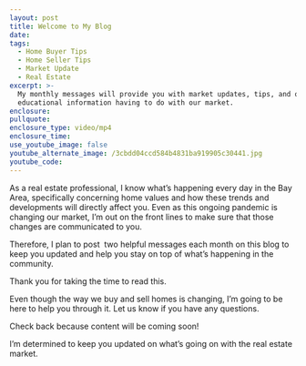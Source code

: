 ```yaml
---
layout: post
title: Welcome to My Blog
date:
tags:
  - Home Buyer Tips
  - Home Seller Tips
  - Market Update
  - Real Estate
excerpt: >-
  My monthly messages will provide you with market updates, tips, and other
  educational information having to do with our market.
enclosure:
pullquote:
enclosure_type: video/mp4
enclosure_time:
use_youtube_image: false
youtube_alternate_image: /3cbdd04ccd584b4831ba919905c30441.jpg
youtube_code:
---
```


As a real estate professional, I know what’s happening every day in the Bay Area, specifically concerning home values and how these trends and developments will directly affect you. Even as this ongoing pandemic is changing our market, I’m out on the front lines to make sure that those changes are communicated to you.

Therefore, I plan to post &nbsp;two helpful messages each month on this blog to keep you updated and help you stay on top of what’s happening in the community.

Thank you for taking the time to read this.

Even though the way we buy and sell homes is changing, I’m going to be here to help you through it. Let us know if you have any questions.&nbsp;

Check back because content will be coming soon\!

I’m determined to keep you updated on what’s going on with the real estate market.&nbsp;